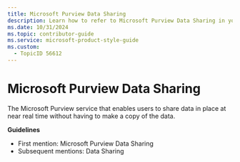 ```yaml
---
title: Microsoft Purview Data Sharing
description: Learn how to refer to Microsoft Purview Data Sharing in your content.
ms.date: 10/31/2024
ms.topic: contributor-guide
ms.service: microsoft-product-style-guide
ms.custom:
  - TopicID 56612
---
```



# Microsoft Purview Data Sharing

The Microsoft Purview service that enables users to share data in place at near real time without having to make a copy of the data.

**Guidelines**

- First mention: Microsoft Purview Data Sharing
- Subsequent mentions: Data Sharing

